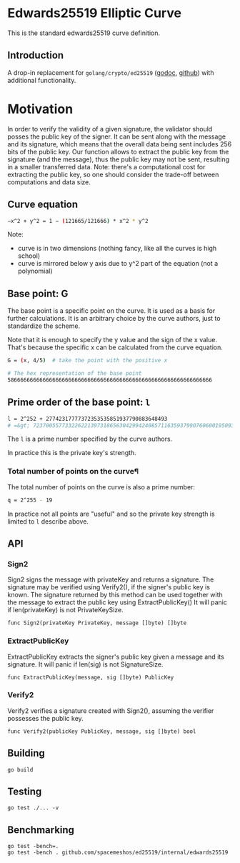 # Edwards25519 Elliptic Curve

This is the standard edwards25519 curve definition.

## Introduction

A drop-in replacement for `golang/crypto/ed25519` ([godoc](https://godoc.org/golang.org/x/crypto/ed25519),
[github](https://github.com/golang/crypto/tree/master/ed25519))
 with additional functionality.

# Motivation
In order to verify the validity of a given signature, the validator should posses the public key of the signer. It can be sent along with the message and its signature, which means that the overall data being sent includes 256 bits of the public key. Our function allows to extract the public key from the signature (and the message), thus the public key may not be sent, resulting in a smaller transferred data. Note: there's a computational cost for extracting the public key, so one should consider the trade-off between computations and data size.

## Curve equation

```bash
−x^2 + y^2 = 1 − (121665/121666) * x^2 * y^2
```

Note:

* curve is in two dimensions (nothing fancy, like all the curves is high school)
* curve is mirrored below y axis due to y^2 part of the equation (not a polynomial)

## Base point: G

The base point is a specific point on the curve. It is used as a basis for further calculations. It is an arbitrary choice by the curve authors, just to standardize the scheme.

Note that it is enough to specify the y value and the sign of the x value. That's because the specific x can be calculated from the curve equation.

```bash
G = (x, 4/5)  # take the point with the positive x

# The hex representation of the base point
5866666666666666666666666666666666666666666666666666666666666666
```

## Prime order of the base point: `l`

```bash
l = 2^252 + 27742317777372353535851937790883648493
# =&gt; 7237005577332262213973186563042994240857116359379907606001950938285454250989
```

The `l` is a prime number specified by the curve authors.

In practice this is the private key's strength.

### Total number of points on the curve¶

The total number of points on the curve is also a prime number:

```bash
q = 2^255 - 19
```

In practice not all points are "useful" and so the private key strength is limited to `l` describe above.

## API

### Sign2
Sign2 signs the message with privateKey and returns a signature.
The signature may be verified using Verify2(), if the signer's public key is known.
The signature returned by this method can be used together with the message
to extract the public key using ExtractPublicKey()
It will panic if len(privateKey) is not PrivateKeySize.

```
func Sign2(privateKey PrivateKey, message []byte) []byte
```

### ExtractPublicKey
ExtractPublicKey extracts the signer's public key given a message and its signature.
It will panic if len(sig) is not SignatureSize.

```
func ExtractPublicKey(message, sig []byte) PublicKey
```

### Verify2
Verify2 verifies a signature created with Sign2(), assuming the verifier possesses the public key.

```
func Verify2(publicKey PublicKey, message, sig []byte) bool
````

## Building
```
go build
```

## Testing
```
go test ./... -v
```

## Benchmarking
```
go test -bench=.
go test -bench . github.com/spacemeshos/ed25519/internal/edwards25519
```

